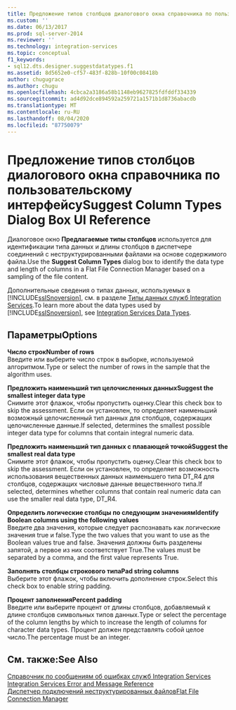 ```yaml
---
title: Предложение типов столбцов диалогового окна справочника по пользовательскому интерфейсу | Документы Майкрософт
ms.custom: ''
ms.date: 06/13/2017
ms.prod: sql-server-2014
ms.reviewer: ''
ms.technology: integration-services
ms.topic: conceptual
f1_keywords:
- sql12.dts.designer.suggestdatatypes.f1
ms.assetid: 8d5652e0-cf57-483f-828b-10f00c08418b
author: chugugrace
ms.author: chugu
ms.openlocfilehash: 4cbca2a3186a58b1148eb9627825fdfddf334339
ms.sourcegitcommit: ad4d92dce894592a259721a1571b1d8736abacdb
ms.translationtype: MT
ms.contentlocale: ru-RU
ms.lasthandoff: 08/04/2020
ms.locfileid: "87750079"
---
```

# <a name="suggest-column-types-dialog-box-ui-reference"></a><span data-ttu-id="2c18a-102">Предложение типов столбцов диалогового окна справочника по пользовательскому интерфейсу</span><span class="sxs-lookup"><span data-stu-id="2c18a-102">Suggest Column Types Dialog Box UI Reference</span></span>
  <span data-ttu-id="2c18a-103">Диалоговое окно **Предлагаемые типы столбцов** используется для идентификации типа данных и длины столбцов в диспетчере соединений с неструктурированными файлами на основе содержимого файла.</span><span class="sxs-lookup"><span data-stu-id="2c18a-103">Use the **Suggest Column Types** dialog box to identify the data type and length of columns in a Flat File Connection Manager based on a sampling of the file content.</span></span>  
  
 <span data-ttu-id="2c18a-104">Дополнительные сведения о типах данных, используемых в [!INCLUDE[ssISnoversion](../../includes/ssisnoversion-md.md)], см. в разделе [Типы данных служб Integration Services](../data-flow/integration-services-data-types.md).</span><span class="sxs-lookup"><span data-stu-id="2c18a-104">To learn more about the data types used by [!INCLUDE[ssISnoversion](../../includes/ssisnoversion-md.md)], see [Integration Services Data Types](../data-flow/integration-services-data-types.md).</span></span>  
  
## <a name="options"></a><span data-ttu-id="2c18a-105">Параметры</span><span class="sxs-lookup"><span data-stu-id="2c18a-105">Options</span></span>  
 <span data-ttu-id="2c18a-106">**Число строк**</span><span class="sxs-lookup"><span data-stu-id="2c18a-106">**Number of rows**</span></span>  
 <span data-ttu-id="2c18a-107">Введите или выберите число строк в выборке, используемой алгоритмом.</span><span class="sxs-lookup"><span data-stu-id="2c18a-107">Type or select the number of rows in the sample that the algorithm uses.</span></span>  
  
 <span data-ttu-id="2c18a-108">**Предложить наименьший тип целочисленных данных**</span><span class="sxs-lookup"><span data-stu-id="2c18a-108">**Suggest the smallest integer data type**</span></span>  
 <span data-ttu-id="2c18a-109">Снимите этот флажок, чтобы пропустить оценку.</span><span class="sxs-lookup"><span data-stu-id="2c18a-109">Clear this check box to skip the assessment.</span></span> <span data-ttu-id="2c18a-110">Если он установлен, то определяет наименьший возможный целочисленный тип данных для столбцов, содержащих целочисленные данные.</span><span class="sxs-lookup"><span data-stu-id="2c18a-110">If selected, determines the smallest possible integer data type for columns that contain integral numeric data.</span></span>  
  
 <span data-ttu-id="2c18a-111">**Предложить наименьший тип данных с плавающей точкой**</span><span class="sxs-lookup"><span data-stu-id="2c18a-111">**Suggest the smallest real data type**</span></span>  
 <span data-ttu-id="2c18a-112">Снимите этот флажок, чтобы пропустить оценку.</span><span class="sxs-lookup"><span data-stu-id="2c18a-112">Clear this check box to skip the assessment.</span></span> <span data-ttu-id="2c18a-113">Если он установлен, то определяет возможность использования вещественных данных наименьшего типа DT_R4 для столбцов, содержащих числовые данные вещественного типа.</span><span class="sxs-lookup"><span data-stu-id="2c18a-113">If selected, determines whether columns that contain real numeric data can use the smaller real data type, DT_R4.</span></span>  
  
 <span data-ttu-id="2c18a-114">**Определить логические столбцы по следующим значениям**</span><span class="sxs-lookup"><span data-stu-id="2c18a-114">**Identify Boolean columns using the following values**</span></span>  
 <span data-ttu-id="2c18a-115">Введите два значения, которые следует распознавать как логические значения true и false.</span><span class="sxs-lookup"><span data-stu-id="2c18a-115">Type the two values that you want to use as the Boolean values true and false.</span></span> <span data-ttu-id="2c18a-116">Значения должны быть разделены запятой, а первое из них соответствует True.</span><span class="sxs-lookup"><span data-stu-id="2c18a-116">The values must be separated by a comma, and the first value represents True.</span></span>  
  
 <span data-ttu-id="2c18a-117">**Заполнять столбцы строкового типа**</span><span class="sxs-lookup"><span data-stu-id="2c18a-117">**Pad string columns**</span></span>  
 <span data-ttu-id="2c18a-118">Выберите этот флажок, чтобы включить дополнение строк.</span><span class="sxs-lookup"><span data-stu-id="2c18a-118">Select this check box to enable string padding.</span></span>  
  
 <span data-ttu-id="2c18a-119">**Процент заполнения**</span><span class="sxs-lookup"><span data-stu-id="2c18a-119">**Percent padding**</span></span>  
 <span data-ttu-id="2c18a-120">Введите или выберите процент от длины столбцов, добавляемый к длине столбцов символьных типов данных.</span><span class="sxs-lookup"><span data-stu-id="2c18a-120">Type or select the percentage of the column lengths by which to increase the length of columns for character data types.</span></span> <span data-ttu-id="2c18a-121">Процент должен представлять собой целое число.</span><span class="sxs-lookup"><span data-stu-id="2c18a-121">The percentage must be an integer.</span></span>  
  
## <a name="see-also"></a><span data-ttu-id="2c18a-122">См. также:</span><span class="sxs-lookup"><span data-stu-id="2c18a-122">See Also</span></span>  
 <span data-ttu-id="2c18a-123">[Справочник по сообщениям об ошибках служб Integration Services](../integration-services-error-and-message-reference.md) </span><span class="sxs-lookup"><span data-stu-id="2c18a-123">[Integration Services Error and Message Reference](../integration-services-error-and-message-reference.md) </span></span>  
 [<span data-ttu-id="2c18a-124">Диспетчер подключений неструктурированных файлов</span><span class="sxs-lookup"><span data-stu-id="2c18a-124">Flat File Connection Manager</span></span>](file-connection-manager.md)  
  
  
